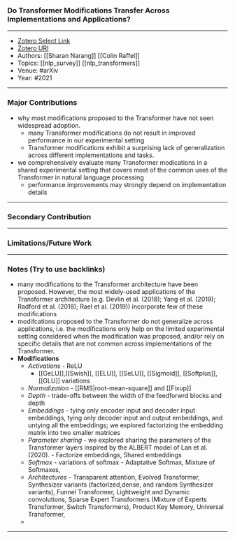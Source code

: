 ### Do Transformer Modifications Transfer Across Implementations and Applications?
---
- [Zotero Select Link](zotero://select/groups/2480461/items/TW9TVRET)
- [Zotero URI](https://www.zotero.org/groups/2480461/items/TW9TVRET)
- Authors: [[Sharan Narang]] [[Colin Raffel]]
- Topics: [[nlp_survey]] [[nlp_transformers]]
- Venue: #arXiv
- Year: #2021
---
### Major Contributions
- why most modifications proposed to the Transformer have not seen widespread adoption.
	- many Transformer modifications do not result in improved performance in our experimental setting
	- Transformer modifications exhibit a surprising lack of generalization across different implementations and tasks.
- we comprehensively evaluate many Transformer modications in a shared experimental setting that covers most of the common uses of the Transformer in natural language processing
	- performance improvements may strongly depend on implementation details
---
### Secondary Contribution
---
### Limitations/Future Work
---
### Notes (Try to use backlinks)
- many modifications to the Transformer architecture have been proposed. However, the most widely-used applications of the Transformer architecture (e.g. Devlin et al. (2018); Yang et al. (2019); Radford et al. (2018); Rael et al. (2019)) incorporate few of these modifications
- modifcations proposed to the Transformer do not generalize across applications, i.e. the modifications only help on the limited experimental setting considered when the modification was proposed, and/or rely on specific details that are not common across implementations of the Transformer.
- **Modifications**
	- *Activations* - ReLU
		- [[GeLU]],[[Swish]], [[ELU]], [[SeLU]], [[Sigmoid]], [[Softplus]], [[GLU]] variations
	- *Normalization* - [[RMS|root-mean-square]]  and [[Fixup]]
	- *Depth* - trade-offs between the width of the feedforwrd blocks and depth
	- *Embeddings* -  tying only encoder input and decoder input embeddings, tying only decoder input and output embeddings, and untying all the embeddings; we explored factorizing the embedding matrix into two smaller matrices
	- *Parameter sharing* - we explored sharing the parameters of the Transformer layers inspired by the ALBERT model of Lan et al. (2020). - Factorize embeddings, Shared embeddings
	- *Softmax* - variations of softmax - Adaptative Softmax, Mixture of Softmaxes, 
	- *Architectures* - Transparent attention, Evolved Transformer, Synthesizer variants (factorized,dense, and random Synthesizer variants), Funnel Transformer, Lightweight and Dynamic convolutions, Sparse Expert Transformers (Mixture of Experts Transformer, Switch Transformers), Product Key Memory, Universal Transformer,
	- 
---
